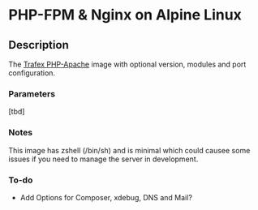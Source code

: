 # PHP-FPM & Nginx on Alpine Linux

## Description

The [Trafex PHP-Apache](https://github.com/TrafeX/docker-php-nginx/tree/master) image with optional version, modules and port configuration.

### Parameters

[tbd]

### Notes

This image has zshell (/bin/sh) and is minimal which could causee some issues if you need to manage the server in development.


### To-do

- Add Options for Composer, xdebug, DNS and Mail?
